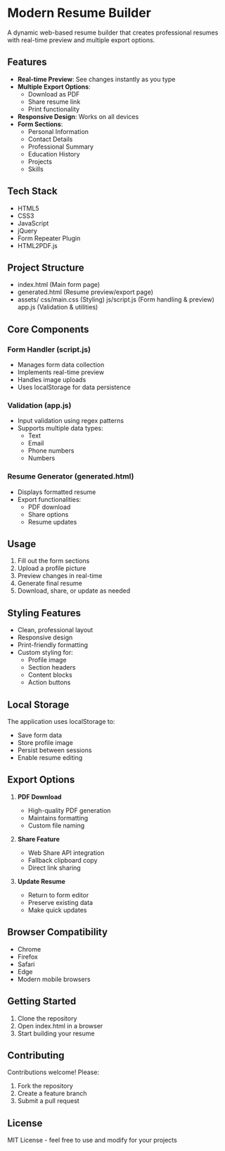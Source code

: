 # Modern Resume Builder

A dynamic web-based resume builder that creates professional resumes with real-time preview and multiple export options.

## Features

- **Real-time Preview**: See changes instantly as you type
- **Multiple Export Options**: 
  - Download as PDF
  - Share resume link
  - Print functionality
- **Responsive Design**: Works on all devices
- **Form Sections**:
  - Personal Information
  - Contact Details
  - Professional Summary
  - Education History
  - Projects
  - Skills

## Tech Stack

- HTML5
- CSS3
- JavaScript
- jQuery
- Form Repeater Plugin
- HTML2PDF.js

## Project Structure
- index.html  (Main form page)
- generated.html (Resume preview/export page)
- assets/
  css/main.css (Styling)
  js/script.js  (Form handling & preview)
  app.js (Validation & utilities)


## Core Components

### Form Handler (script.js)
- Manages form data collection
- Implements real-time preview
- Handles image uploads
- Uses localStorage for data persistence

### Validation (app.js)
- Input validation using regex patterns
- Supports multiple data types:
  - Text
  - Email
  - Phone numbers
  - Numbers

### Resume Generator (generated.html)
- Displays formatted resume
- Export functionalities:
  - PDF download
  - Share options
  - Resume updates

## Usage

1. Fill out the form sections
2. Upload a profile picture
3. Preview changes in real-time
4. Generate final resume
5. Download, share, or update as needed

## Styling Features

- Clean, professional layout
- Responsive design
- Print-friendly formatting
- Custom styling for:
  - Profile image
  - Section headers
  - Content blocks
  - Action buttons

## Local Storage

The application uses localStorage to:
- Save form data
- Store profile image
- Persist between sessions
- Enable resume editing

## Export Options

1. **PDF Download**
   - High-quality PDF generation
   - Maintains formatting
   - Custom file naming

2. **Share Feature**
   - Web Share API integration
   - Fallback clipboard copy
   - Direct link sharing

3. **Update Resume**
   - Return to form editor
   - Preserve existing data
   - Make quick updates

## Browser Compatibility

- Chrome
- Firefox
- Safari
- Edge
- Modern mobile browsers

## Getting Started

1. Clone the repository
2. Open index.html in a browser
3. Start building your resume

## Contributing

Contributions welcome! Please:
1. Fork the repository
2. Create a feature branch
3. Submit a pull request

## License

MIT License - feel free to use and modify for your projects
